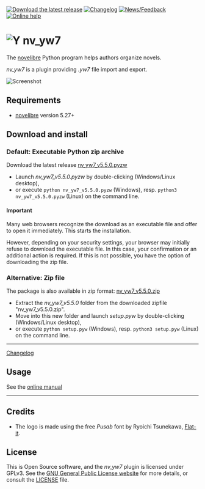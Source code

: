 [![Download the latest release](docs/img/download-button.png)](https://github.com/peter88213/nv_yw7/raw/main/dist/nv_yw7_v5.5.0.pyzw)
[![Changelog](docs/img/changelog-button.png)](docs/changelog.md)
[![News/Feedback](docs/img/news-button.png)](https://github.com/peter88213/novelibre/discussions)
[![Online help](docs/img/help-button.png)](https://peter88213.github.io/nv_yw7/help/)


# ![Y](icons/yLogo32.png) nv_yw7

The [novelibre](https://github.com/peter88213/novelibre/) Python program helps authors organize novels.  

*nv_yw7* is a plugin providing *.yw7* file import and export. 

![Screenshot](docs/Screenshots/screen01.png)

## Requirements

- [novelibre](https://github.com/peter88213/novelibre/) version 5.27+

## Download and install

### Default: Executable Python zip archive

Download the latest release [nv_yw7_v5.5.0.pyzw](https://github.com/peter88213/nv_yw7/raw/main/dist/nv_yw7_v5.5.0.pyzw)

- Launch *nv_yw7_v5.5.0.pyzw* by double-clicking (Windows/Linux desktop),
- or execute `python nv_yw7_v5.5.0.pyzw` (Windows), resp. `python3 nv_yw7_v5.5.0.pyzw` (Linux) on the command line.

#### Important

Many web browsers recognize the download as an executable file and offer to open it immediately. 
This starts the installation.

However, depending on your security settings, your browser may 
initially  refuse  to download the executable file. 
In this case, your confirmation or an additional action is required. 
If this is not possible, you have the option of downloading 
the zip file. 


### Alternative: Zip file

The package is also available in zip format: [nv_yw7_v5.5.0.zip](https://github.com/peter88213/nv_yw7/raw/main/dist/nv_yw7_v5.5.0.zip)

- Extract the *nv_yw7_v5.5.0* folder from the downloaded zipfile "nv_yw7_v5.5.0.zip".
- Move into this new folder and launch *setup.pyw* by double-clicking (Windows/Linux desktop), 
- or execute `python setup.pyw` (Windows), resp. `python3 setup.pyw` (Linux) on the command line.

---

[Changelog](docs/changelog.md)

## Usage

See the [online manual](https://peter88213.github.io/nv_yw7/help/)

---

## Credits

- The logo is made using the free *Pusab* font by Ryoichi Tsunekawa, [Flat-it](http://flat-it.com/).

## License

This is Open Source software, and the *nv_yw7* plugin is licensed under GPLv3. See the
[GNU General Public License website](https://www.gnu.org/licenses/gpl-3.0.en.html) for more
details, or consult the [LICENSE](https://github.com/peter88213/nv_yw7/blob/main/LICENSE) file.
